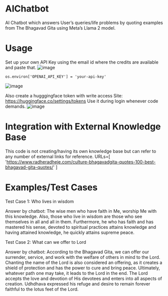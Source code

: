 # AIChatbot
AI Chatbot which answers User’s queries/life problems by quoting examples from The Bhagavad Gita using Meta’s Llama 2 model.

# Usage
Set up your own API Key using the email id where the credits are available and paste that.
![image](https://github.com/Muskan2307/AIChatbot/assets/93080620/7874553f-a1c0-43f4-bf3f-c0c1191d8338)

    os.environ['OPENAI_API_KEY'] = 'your-api-key'
![image](https://github.com/Muskan2307/AIChatbot/assets/93080620/30be7dc0-a262-41ae-8544-943291c586bb)

Also create a hugggingface token with write access
    Site: https://huggingface.co/settings/tokens
    Use it during login whenever code demands.
![image](https://github.com/Muskan2307/AIChatbot/assets/93080620/2119c1cb-3bdb-4736-a119-38e2d05e3fb3)

# Integration with External Knowledge Base
This code is not creating/having its own knowledge base but can refer to any number of external links for reference.
URLs=[
    'https://www.radheradheje.com/culture-bhagavadgita-quotes-100-best-bhagavad-gita-quotes/'
]

# Examples/Test Cases
Test Case 1: Who lives in wisdom

Answer by chatbot: The wise men who have faith in Me, worship Me with this knowledge. Also, those who live in wisdom are those who see themselves in all and all in them. 
Furthermore, he who has faith and has mastered his sense, devoted to spiritual practices attains knowledge and having attained knowledge, he quickly attains supreme peace.

Test Case 2: What can we offer to Lord

Answer by chatbot: According to the Bhagavad Gita, we can offer our surrender, service, and work with the welfare of others in mind to the Lord. Chanting the name of the Lord is also considered an offering, 
as it creates a shield of protection and has the power to cure and bring peace. Ultimately, whatever path one may take, it leads to the Lord in the end. 
The Lord accepts the love and devotion of His devotees and enters into all aspects of creation. Udhdhava expressed his refuge and desire to remain forever faithful to the lotus feet of the Lord.
